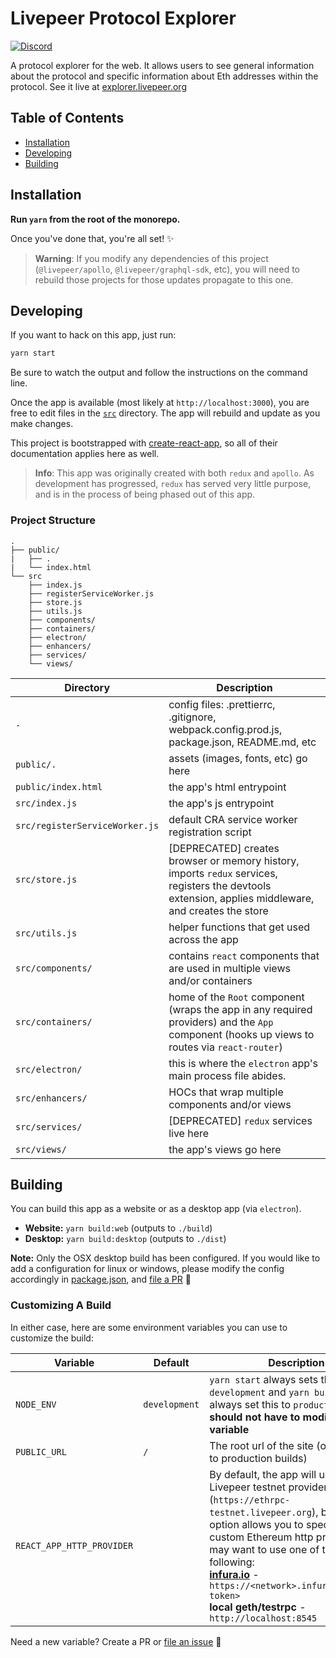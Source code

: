 # Livepeer Protocol Explorer

[![Discord](https://img.shields.io/discord/423160867534929930.svg?style=flat-square)](https://discord.gg/7wRSUGX)

A protocol explorer for the web. It allows users to see general information about the protocol and specific information about Eth addresses within the protocol. See it live at [explorer.livepeer.org](https://explorer.livepeer.org)

<!-- hide-on-docup-start -->

## Table of Contents

* [Installation](#installation)
* [Developing](#developing)
* [Building](#building)

<!-- hide-on-docup-stop -->

## Installation

**Run `yarn` from the root of the monorepo.**

Once you've done that, you're all set! ✨

> **Warning**: If you modify any dependencies of this project (`@livepeer/apollo`, `@livepeer/graphql-sdk`, etc), you will need to rebuild those projects for those updates propagate to this one.

## Developing

If you want to hack on this app, just run:

```bash
yarn start
```

Be sure to watch the output and follow the instructions on the command line.

Once the app is available (most likely at `http://localhost:3000`), you are free to edit files in the [`src`](https://github.com/livepeer/livepeerjs/tree/master/packages/explorer/src) directory. The app will rebuild and update as you make changes.

This project is bootstrapped with [create-react-app](https://github.com/facebook/create-react-app), so all of their documentation applies here as well.

> **Info**: This app was originally created with both `redux` and `apollo`. As development has progressed, `redux` has served very little purpose, and is in the process of being phased out of this app.

### Project Structure

```
.
├── public/
|   ├── .
|   └── index.html
└── src
    ├── index.js
    ├── registerServiceWorker.js
    ├── store.js
    ├── utils.js
    ├── components/
    ├── containers/
    ├── electron/
    ├── enhancers/
    ├── services/
    └── views/
```

| Directory                      | Description                                                                                                                                           |
| ------------------------------ | ----------------------------------------------------------------------------------------------------------------------------------------------------- |
| `.`                            | config files: .prettierrc, .gitignore, webpack.config.prod.js, package.json, README.md, etc                                                           |
| `public/.`                     | assets (images, fonts, etc) go here                                                                                                                   |
| `public/index.html`            | the app's html entrypoint                                                                                                                             |
| `src/index.js`                 | the app's js entrypoint                                                                                                                               |
| `src/registerServiceWorker.js` | default CRA service worker registration script                                                                                                        |
| `src/store.js`                 | [DEPRECATED] creates browser or memory history, imports `redux` services, registers the devtools extension, applies middleware, and creates the store |
| `src/utils.js`                 | helper functions that get used across the app                                                                                                         |
| `src/components/`              | contains `react` components that are used in multiple views and/or containers                                                                         |
| `src/containers/`              | home of the `Root` component (wraps the app in any required providers) and the `App` component (hooks up views to routes via `react-router`)          |
| `src/electron/`                | this is where the `electron` app's main process file abides.                                                                                          |
| `src/enhancers/`               | HOCs that wrap multiple components and/or views                                                                                                       |
| `src/services/`                | [DEPRECATED] `redux` services live here                                                                                                               |
| `src/views/`                   | the app's views go here                                                                                                                               |

## Building

You can build this app as a website or as a desktop app (via `electron`).

* **Website:** `yarn build:web` (outputs to `./build`)
* **Desktop:** `yarn build:desktop` (outputs to `./dist`)

**Note:** Only the OSX desktop build has been configured. If you would like to add a configuration for linux or windows, please modify the config accordingly in [package.json](https://github.com/livepeer/livepeerjs/blob/master/packages/explorer/package.json#L45), and [file a PR](https://github.com/livepeer/livepeerjs/pulls) 🍻

### Customizing A Build

In either case, here are some environment variables you can use to customize the build:

| Variable                  | Default       | Description                                                                                                                                                                                                                                                                                                                                                            |
| ------------------------- | ------------- | ---------------------------------------------------------------------------------------------------------------------------------------------------------------------------------------------------------------------------------------------------------------------------------------------------------------------------------------------------------------------- |
| `NODE_ENV`                | `development` | `yarn start` always sets this to `development` and `yarn build` will always set this to `production`. **You should not have to modify this variable**                                                                                                                                                                                                                  |
| `PUBLIC_URL`              | `/`           | The root url of the site (only applies to production builds)                                                                                                                                                                                                                                                                                                           |
| `REACT_APP_HTTP_PROVIDER` |               | By default, the app will use the Livepeer testnet provider (`https://ethrpc-testnet.livepeer.org`), but this option allows you to specify a custom Ethereum http provider. You may want to use one of the following: <br />**[infura.io](https://infura.io)** - `https://<network>.infura.io/<your-token>`<br />**local geth/testrpc** - `http://localhost:8545`<br /> |

Need a new variable? Create a PR or [file an issue](https://github.com/livepeer/livepeerjs/issues) 🍻
